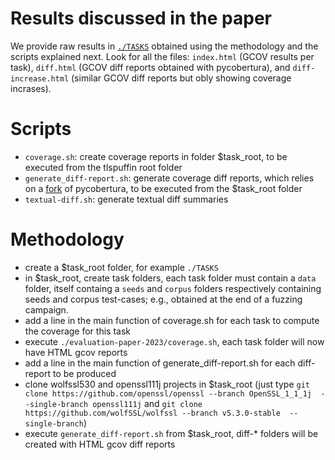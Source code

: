 # Results discussed in the paper

We provide raw results in [`./TASKS`](./TASKS) obtained using the methodology and the scripts explained next.
Look for all the files: `index.html` (GCOV results per task), `diff.html` (GCOV diff reports obtained with pycobertura), and `diff-increase.html` (similar GCOV diff reports but obly showing coverage incrases).


# Scripts
 - `coverage.sh`: create coverage reports in folder $task_root, to be executed from the tlspuffin root folder
 - `generate_diff-report.sh`: generate coverage diff reports, which relies on a [fork](https://github.com/LCBH/pycobertura/tree/only_count_increase) of pycobertura, to be executed from the $task_root folder
 - `textual-diff.sh`: generate textual diff summaries


# Methodology
 - create a $task_root folder, for example `./TASKS`
 - in $task_root, create task folders, each task folder must contain a `data` folder, itself containg a `seeds` and `corpus` folders respectively containing seeds and corpus test-cases; e.g., obtained at the end of a fuzzing campaign.
 - add a line in the main function of coverage.sh for each task to compute the coverage for this task
 - execute `./evaluation-paper-2023/coverage.sh`, each task folder will now have HTML gcov reports
 - add a line in the main function of generate_diff-report.sh for each diff-report to be produced
 - clone wolfssl530 and openssl111j projects in $task_root (just type `git clone https://github.com/openssl/openssl --branch OpenSSL_1_1_1j  --single-branch openssl111j` and `git clone https://github.com/wolfSSL/wolfssl --branch v5.3.0-stable  --single-branch`)
 - execute `generate_diff-report.sh` from $task_root, diff-* folders will be created with HTML gcov diff reports